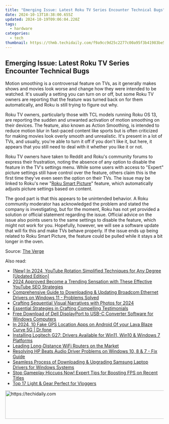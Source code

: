 ```yaml
---
title: "Emerging Issue: Latest Roku TV Series Encounter Technical Bugs"
date: 2024-10-13T18:38:00.655Z
updated: 2024-10-19T09:06:04.220Z
tags:
  - hardware
categories:
  - tech
thumbnail: https://thmb.techidaily.com/f9a9cc9d25c2277c00a95f3b41983be5b23439a73a148ad43909fb1af78cba44.jpg
---
```


## Emerging Issue: Latest Roku TV Series Encounter Technical Bugs

Motion smoothing is a controversal feature on TVs, as it generally makes shows and movies look worse and change how they were intended to be watched. It's usually a setting you can turn on or off, but some Roku TV owners are reporting that the feature was turned back on for them automatically, and Roku is still trying to figure out why.

 Roku TV owners, particularly those with TCL models running Roku OS 13, are reporting the sudden and unwanted activation of motion smoothing on their devices. The feature, also known as Action Smoothing, is intended to reduce motion blur in fast-paced content like sports but is often criticized for making movies look overly smooth and unrealistic. It's present in a lot of TVs, and usually, you're able to turn it off if you don't like it, but here, it appears that you still need to deal with it whether you like it or not.

 Roku TV owners have taken to Reddit and Roku's community forums to express their frustration, noting the absence of any option to disable the feature in the TV's settings menu. While some users with access to "Expert" picture settings still have control over the feature, others claim this is the first time they've even seen the option on their TVs. The issue may be linked to Roku's new "[Roku Smart Picture](https://iphone-transfer.techidaily.com/transfer-your-apple-iphone-6-plus-apps-to-new-iphone-drfone-by-drfone-transfer-from-ios/)" feature, which automatically adjusts picture settings based on content.

 The good part is that this appears to be unintended behavior. A Roku community moderator has acknowledged the problem and stated the company is investigating, but for the moment, Roku has not yet provided a solution or official statement regarding the issue. Official advice on the issue also points users to the same settings to disable the feature, which might not work for you. Hopefully, however, we will see a software update that will fix this and make TVs behave properly. If the issue ends up being related to Roku Smart Picture, the feature could be pulled while it stays a bit longer in the oven.

 Source: [The Verge](https://www.theverge.com/2024/6/12/24177117/tcl-roku-tv-motion-smoothing-streaming)

<ins class="adsbygoogle"
     style="display:block"
     data-ad-format="autorelaxed"
     data-ad-client="ca-pub-7571918770474297"
     data-ad-slot="1223367746"></ins>

<ins class="adsbygoogle"
     style="display:block"
     data-ad-client="ca-pub-7571918770474297"
     data-ad-slot="8358498916"
     data-ad-format="auto"
     data-full-width-responsive="true"></ins>

<span class="atpl-alsoreadstyle">Also read:</span>
<div><ul>
<li><a href="https://youtube-tips.techidaily.com/n-2024-youtube-rotation-simplified-techniques-for-any-degree-updated-edition/"><u>[New] In 2024, YouTube Rotation Simplified Techniques for Any Degree [Updated Edition]</u></a></li>
<li><a href="https://youtube-blog.techidaily.com/approved-become-a-trending-sensation-with-these-effective-youtube-seo-strategies/"><u>2024 Approved Become a Trending Sensation with These Effective YouTube SEO Strategies</u></a></li>
<li><a href="https://hardware-updates.techidaily.com/comprehensive-guide-to-downloading-and-updating-broadcom-ethernet-drivers-on-windows-11-problems-solved/"><u>Comprehensive Guide to Downloading & Updating Broadcom Ethernet Drivers on Windows 11 - Problems Solved</u></a></li>
<li><a href="https://extra-hints.techidaily.com/crafting-sequential-visual-narratives-with-photos-for-2024/"><u>Crafting Sequential Visual Narratives with Photos for 2024</u></a></li>
<li><a href="https://fox-glue.techidaily.com/essential-strategies-in-crafting-compelling-testimonials/"><u>Essential Strategies in Crafting Compelling Testimonials</u></a></li>
<li><a href="https://hardware-help.techidaily.com/free-download-of-dell-displayport-to-usb-c-converter-software-for-windows-computers/"><u>Free Download of Dell DisplayPort to USB-C Converter Software for Windows Computers</u></a></li>
<li><a href="https://android-location.techidaily.com/in-2024-10-fake-gps-location-apps-on-android-of-your-lava-blaze-curve-5g-drfone-by-drfone-virtual/"><u>In 2024, 10 Fake GPS Location Apps on Android Of your Lava Blaze Curve 5G | Dr.fone</u></a></li>
<li><a href="https://hardware-help.techidaily.com/installing-logitech-g27-drivers-available-for-win11-win10-and-windows-7-platforms/"><u>Installing Logitech G27: Drivers Available for Win11, Win10 & Windows 7 Platforms</u></a></li>
<li><a href="https://buynow-info.techidaily.com/leading-long-distance-wifi-routers-on-the-market/"><u>Leading Long-Distance WiFi Routers on the Market</u></a></li>
<li><a href="https://hardware-help.techidaily.com/resolving-hp-beats-audio-driver-problems-on-windows-10-8-and-7-fix-guide/"><u>Resolving HP Beats Audio Driver Problems on Windows 10, 8 & 7 - Fix Guide</u></a></li>
<li><a href="https://hardware-help.techidaily.com/seamless-process-of-downloading-and-upgrading-samsung-laptop-drivers-for-windows-systems/"><u>Seamless Process of Downloading & Upgrading Samsung Laptop Drivers for Windows Systems</u></a></li>
<li><a href="https://program-issues.techidaily.com/stop-gameplay-hiccups-now-expert-tips-for-boosting-fps-on-recent-titles/"><u>Stop Gameplay Hiccups Now! Expert Tips for Boosting FPS on Recent Titles</u></a></li>
<li><a href="https://youtube-videos.techidaily.com/top-17-light-and-gear-perfect-for-vloggers/"><u>Top 17 Light & Gear Perfect for Vloggers</u></a></li>
</ul></div>

<!-- affiliate ads begin -->
<a href="https://bluettieu.pxf.io/c/5597632/2141676/17091" target="_top" id="2141676">
  <img src="//a.impactradius-go.com/display-ad/17091-2141676" border="0" alt="https://techidaily.com" width="728" height="90"/>
</a>
<img height="0" width="0" src="https://bluettieu.pxf.io/i/5597632/2141676/17091" style="position:absolute;visibility:hidden;" border="0" />
<!-- affiliate ads end -->


